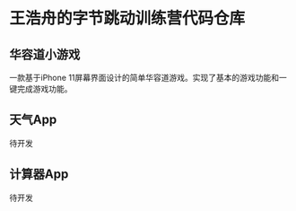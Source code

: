 # 王浩舟的字节跳动训练营代码仓库

## 华容道小游戏

一款基于iPhone 11屏幕界面设计的简单华容道游戏。实现了基本的游戏功能和一键完成游戏功能。

## 天气App

待开发

## 计算器App

待开发